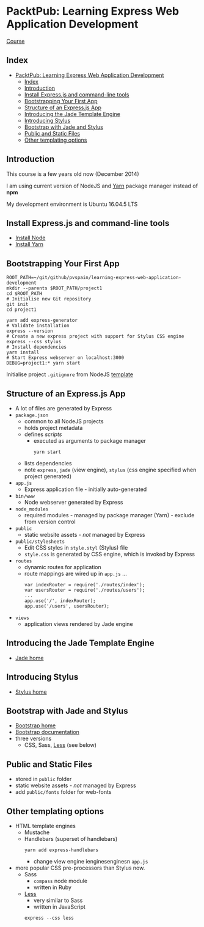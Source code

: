 # PacktPub: Learning Express Web Application Development

[Course][1]

## Index

- [PacktPub: Learning Express Web Application Development](#packtpub-learning-express-web-application-development)
  - [Index](#index)
  - [Introduction](#introduction)
  - [Install Express.js and command-line tools](#install-expressjs-and-command-line-tools)
  - [Bootstrapping Your First App](#bootstrapping-your-first-app)
  - [Structure of an Express.js App](#structure-of-an-expressjs-app)
  - [Introducing the Jade Template Engine](#introducing-the-jade-template-engine)
  - [Introducing Stylus](#introducing-stylus)
  - [Bootstrap with Jade and Stylus](#bootstrap-with-jade-and-stylus)
  - [Public and Static Files](#public-and-static-files)
  - [Other templating options](#other-templating-options)
  
## Introduction

This course is a few years old now (December 2014)

I am using current version of NodeJS and [Yarn][2] package manager instead of **npm**

My development environment is Ubuntu 16.04.5 LTS

## Install Express.js and command-line tools

- [Install Node][4]
- [Install Yarn][3]

## Bootstrapping Your First App

```[Bash]
ROOT_PATH=~/git/github/pvspain/learning-express-web-application-development
mkdir --parents $ROOT_PATH/project1
cd $ROOT_PATH
# Initialise new Git repository
git init
cd project1

yarn add express-generator
# Validate installation
express --version
# Create a new express project with support for Stylus CSS engine
express --css stylus
# Install dependencies
yarn install
# Start Express webserver on localhost:3000
DEBUG=project1:* yarn start
```

Initialise project `.gitignore` from NodeJS [template][5]

## Structure of an Express.js App

- A lot of files are generated by Express
- `package.json`
  - common to all NodeJS projects
  - holds project metadata
  - defines _scripts_ 
    - executed as arguments to package manager
      ```
      yarn start
      ```
  - lists dependencies
  - note `express`, `jade` (view engine), `stylus` (css engine specified when project generated)
- `app.js`
  - Express application file - initially auto-generated
- `bin/www`
  - Node webserver generated by Express
- `node_modules`
  - required modules - managed by package manager (Yarn)
        - exclude from version control
- `public`
  - static website assets - _not_ managed by Express
- `public/stylesheets`
  - Edit CSS styles in `style.styl` (Stylus) file
  - `style.css` is generated by CSS engine, which is invoked by Express
- `routes`
  - dynamic routes for application
  - route mappings are wired up in `app.js` ...
    ```
    var indexRouter = require('./routes/index');
    var usersRouter = require('./routes/users');
    ...
    app.use('/', indexRouter);
    app.use('/users', usersRouter);
    ```  
- `views`
  - application views rendered by Jade engine

## Introducing the Jade Template Engine

- [Jade home][7]

## Introducing Stylus

- [Stylus home][6]

## Bootstrap with Jade and Stylus

- [Bootstrap home][8]
- [Bootstrap documentation][9]
- three versions
  - CSS, Sass, [Less][10] (see below)

## Public and Static Files

- stored in `public` folder
- static website assets - _not_ managed by Express
- add `public/fonts` folder for web-fonts

## Other templating options

- HTML template engines
  - Mustache
  - Handlebars (superset of handlebars)
    ```
    yarn add express-handlebars
    ```
    - change view engine ienginesenginesn `app.js`
- more popular CSS pre-processors than Stylus now.
  - Sass
    - `compass` node module
    - written in Ruby
  - [Less][10]
    - very similar to Sass
    - written in JavaScript
    ```
    express --css less
    ```
    
[1]: https://www.packtpub.com/mapt/video/video/9781783989881
[2]: https://yarnpkg.com/en/
[3]: https://yarnpkg.com/en/docs/install#debian-stable
[4]: https://nodejs.org/en/download/package-manager/#debian-and-ubuntu-based-linux-distributions
[5]: https://raw.githubusercontent.com/github/gitignore/master/Node.gitignore
[6]: http://stylus-lang.com/
[7]: http://jade-lang.com/
[8]: https://getbootstrap.com/
[9]: https://getbootstrap.com/docs/4.1/getting-started/introduction/
[10]: http://lesscss.org/
